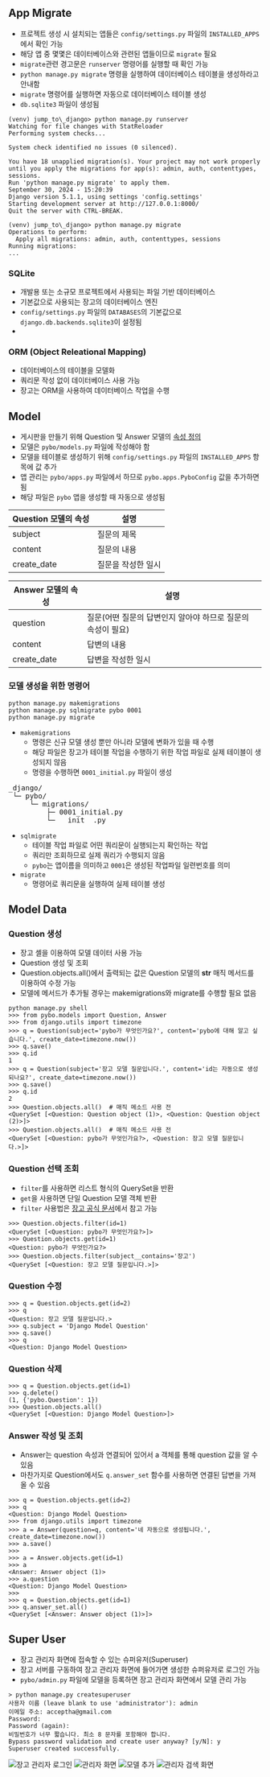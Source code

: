 ## App Migrate

- 프로젝트 생성 시 설치되는 앱들은 `config/settings.py` 파일의 `INSTALLED_APPS`에서 확인 가능
- 해당 앱 중 몇몇은 데이터베이스와 관련된 앱들이므로 `migrate` 필요
- `migrate`관련 경고문은 `runserver` 명령어를 실행할 때 확인 가능
- `python manage.py migrate` 명령을 실행하여 데이터베이스 테이블을 생성하라고 안내함
- `migrate` 명령어를 실행하면 자동으로 데이터베이스 테이블 생성
- `db.sqlite3` 파일이 생성됨

```shell
(venv) jump_to\_django> python manage.py runserver
Watching for file changes with StatReloader
Performing system checks...

System check identified no issues (0 silenced).

You have 18 unapplied migration(s). Your project may not work properly until you apply the migrations for app(s): admin, auth, contenttypes, sessions.
Run 'python manage.py migrate' to apply them.
September 30, 2024 - 15:20:39
Django version 5.1.1, using settings 'config.settings'
Starting development server at http://127.0.0.1:8000/
Quit the server with CTRL-BREAK.
```

```shell
(venv) jump_to\_django> python manage.py migrate
Operations to perform:
  Apply all migrations: admin, auth, contenttypes, sessions
Running migrations:
...
```

### SQLite

- 개발용 또는 소규모 프로젝트에서 사용되는 파일 기반 데이터베이스
- 기본값으로 사용되는 장고의 데이터베이스 엔진
- `config/settings.py` 파일의 `DATABASES`의 기본값으로 `django.db.backends.sqlite3`이 설정됨
-

### ORM (Object Releational Mapping)
- 데이터베이스의 테이블을 모델화
- 쿼리문 작성 없이 데이터베이스 사용 가능
- 장고는 ORM을 사용하여 데이터베이스 작업을 수행

## Model

- 게시판을 만들기 위해 Question 및 Answer 모델의 [속성 정의](https://docs.djangoproject.com/en/4.0/ref/models/fields/#field-types)
- 모델은 `pybo/models.py` 파일에 작성해야 함
- 모델을 테이블로 생성하기 위해 `config/settings.py` 파일의 `INSTALLED_APPS` 항목에 값 추가
- 앱 관리는 `pybo/apps.py` 파일에서 하므로 `pybo.apps.PyboConfig` 값을 추가하면 됨
- 해당 파일은 `pybo` 앱을 생성할 때 자동으로 생성됨

| Question 모델의 속성 | 설명         |
|-----------------|------------|
| subject         | 질문의 제목     |
| content         | 질문의 내용     |
| create_date     | 질문을 작성한 일시 |

| Answer 모델의 속성 | 설명                                 |
|---------------|------------------------------------|
| question      | 질문(어뗜 질문의 답변인지 알아야 하므로 질문의 속성이 필요) |
| content       | 답변의 내용                             |
| create_date   | 답변을 작성한 일시                         |

### 모델 생성을 위한 명령어

```shell
python manage.py makemigrations
python manage.py sqlmigrate pybo 0001
python manage.py migrate
```

- `makemigrations`
    - 명령은 신규 모델 생성 뿐만 아니라 모델에 변화가 있을 때 수행
    - 해당 파일은 장고가 테이블 작업을 수행하기 위한 작업 파일로 실제 테이블이 생성되지 않음
    - 명령을 수행하면 `0001_initial.py` 파일이 생성

<pre>
_django/
 └─ pybo/
     └─ migrations/
         ├─ 0001_initial.py
         └─ __init__.py
</pre>

- `sqlmigrate`
    - 테이블 작업 파일로 어떤 쿼리문이 실행되는지 확인하는 작업
    - 쿼리만 조회하므로 실제 쿼리가 수행되지 않음
    - `pybo`는 앱이름을 의미하고 `0001`은 생성된 작업파일 일련번호를 의미
- `migrate`
    - 명령어로 쿼리문을 실행하여 실제 테이블 생성

## Model Data

### Question 생성

- 장고 셸을 이용하여 모델 데이터 사용 가능
- Question 생성 및 조회
- Question.objects.all()에서 출력되는 값은 Question 모델의 __str__ 매직 메서드를 이용하여 수정 가능
- 모델에 메서드가 추가될 경우는 makemigrations와 migrate를 수행할 필요 없음

```shell
python manage.py shell
>>> from pybo.models import Question, Answer
>>> from django.utils import timezone
>>> q = Question(subject='pybo가 무엇인가요?', content='pybo에 대해 알고 싶습니다.', create_date=timezone.now())
>>> q.save()
>>> q.id
1
>>> q = Question(subject='장고 모델 질문입니다.', content='id는 자동으로 생성되나요?', create_date=timezone.now())
>>> q.save()
>>> q.id
2
>>> Question.objects.all()  # 매직 메소드 사용 전
<QuerySet [<Question: Question object (1)>, <Question: Question object (2)>]>
>>> Question.objects.all()  # 매직 메소드 사용 전
<QuerySet [<Question: pybo가 무엇인가요?>, <Question: 장고 모델 질문입니다.>]>
```

### Question 선택 조회

- `filter`를 사용하면 리스트 형식의 QuerySet을 반환
- `get`을 사용하면 단일 Question 모델 객체 반환
- `filter` 사용법은 [장고 공식 문서](https://docs.djangoproject.com/en/4.0/topics/db/queries/
)에서 참고 가능

```shell
>>> Question.objects.filter(id=1)
<QuerySet [<Question: pybo가 무엇인가요?>]>
>>> Question.objects.get(id=1)
<Question: pybo가 무엇인가요?>
>>> Question.objects.filter(subject__contains='장고')
<QuerySet [<Question: 장고 모델 질문입니다.>]>
```

### Question 수정

```shell
>>> q = Question.objects.get(id=2)
>>> q
<Question: 장고 모델 질문입니다.>
>>> q.subject = 'Django Model Question'
>>> q.save()
>>> q
<Question: Django Model Question>
```

### Question 삭제

```shell
>>> q = Question.objects.get(id=1)
>>> q.delete()
(1, {'pybo.Question': 1})
>>> Question.objects.all()
<QuerySet [<Question: Django Model Question>]>
```

### Answer 작성 및 조회

- Answer는 question 속성과 연결되어 있어서 a 객체를 통해 question 값을 알 수 있음
- 마찬가지로 Question에서도 `q.answer_set` 함수를 사용하면 연결된 답변을 가져올 수 있음

```shell
>>> q = Question.objects.get(id=2)
>>> q
<Question: Django Model Question>
>>> from django.utils import timezone
>>> a = Answer(question=q, content='네 자동으로 생성됩니다.', create_date=timezone.now())
>>> a.save()
>>>
>>> a = Answer.objects.get(id=1)
>>> a
<Answer: Answer object (1)>
>>> a.question
<Question: Django Model Question>
>>>
>>> q = Question.objects.get(id=1)
>>> q.answer_set.all()
<QuerySet [<Answer: Answer object (1)>]>
```

## Super User

- 장고 관리자 화면에 접속할 수 있는 슈퍼유저(Superuser)
- 장고 서버를 구동하여 장고 관리자 화면에 들어가면 생성한 슈퍼유저로 로그인 가능
- `pybo/admin.py` 파일에 모델을 등록하면 장고 관리자 화면에서 모델 관리 가능

```shell
> python manage.py createsuperuser
사용자 이름 (leave blank to use 'administrator'): admin
이메일 주소: acceptha@gmail.com
Password:
Password (again):
비밀번호가 너무 짧습니다. 최소 8 문자를 포함해야 합니다.
Bypass password validation and create user anyway? [y/N]: y
Superuser created successfully.
```

![장고 관리자 로그인](https://wikidocs.net/images/page/70718/O_2-03_1.png)
![관리자 화면](https://wikidocs.net/images/page/70718/C_2-03_3.png)
![모델 추가](https://wikidocs.net/images/page/70718/C_2-03_4.png)
![관리자 검색 화면](https://wikidocs.net/images/page/70718/C_2-03_7.png)
